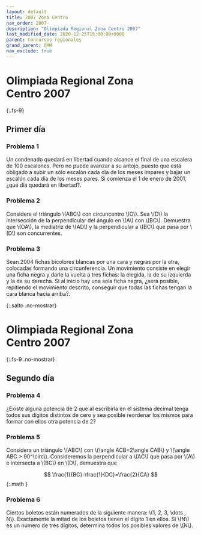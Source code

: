 ```yaml
---
layout: default
title: 2007 Zona Centro
nav_order: 2007-
description: "Olimpiada Regional Zona Centro 2007"
last_modified_date: 2020-12-25T15:00:00+0000
parent: Concursos regionales
grand_parent: OMM
nav_exclude: true
---
```


<link rel="stylesheet" href="{{ '/assets/css/just-the-docs-degVerde.css' | absolute_url }}">
<script>
    jtd.setTheme('degVerde');
</script>

# Olimpiada Regional Zona Centro&nbsp;<span class="deg-sitio deg-sitio-texto">2007</span>
{:.fs-9}

## <span class="deg-sitio deg-sitio-texto">Primer día</span>

### Problema&nbsp;<span class="deg-sitio deg-sitio-texto">1</span>

Un condenado quedará en libertad cuando alcance el final de  una escalera de 100 escalones. Pero no puede avanzar a su antojo, puesto que está obligado a subir un sólo escalón cada día de los meses impares y bajar un escalón cada día de los meses pares. Si comienza el 1 de enero de 2001, ¿qué día quedará en libertad?.

### Problema&nbsp;<span class="deg-sitio deg-sitio-texto">2</span>

Considere el triángulo \\(ABC\\) con circuncentro \\(O\\). Sea \\(D\\) la intersección de la perpendicular del ángulo en \\(A\\) con \\(BC\\). Demuestra que \\(OA\\), la mediatriz de \\(AD\\) y la perpendicular a \\(BC\\) que pasa por \\(D\\) son concurrentes.

### Problema&nbsp;<span class="deg-sitio deg-sitio-texto">3</span>

Sean 2004 fichas bicolores blancas por una cara y negras por la otra, colocadas formando una circunferencia. Un movimiento consiste en elegir una ficha negra y darle la vuelta a tres fichas: la elegida, la de su izquierda y la de su derecha. Si al inicio hay una sola ficha negra, ¿será posible, repitiendo el movimiento descrito, conseguir que todas las fichas tengan la cara blanca hacia arriba?.


<div></div>
{:.salto .no-mostrar}

# Olimpiada Regional Zona Centro&nbsp;<span class="deg-sitio deg-sitio-texto">2007</span>
{:.fs-9 .no-mostrar}

## <span class="deg-sitio deg-sitio-texto">Segundo día</span>

### Problema&nbsp;<span class="deg-sitio deg-sitio-texto">4</span>

¿Existe alguna potencia de 2 que al escribirla en el sistema decimal tenga todos sus dígitos distintos de cero y sea posible reordenar los mismos para formar con ellos otra potencia de 2?

### Problema&nbsp;<span class="deg-sitio deg-sitio-texto">5</span>

 
Considera un triángulo \\(ABC\\) con \\(\angle ACB=2\angle CAB\\) y  \\(\angle ABC > 90^\circ\\). Consideremos la perpendicular a \\(AC\\) que pasa por \\(A\\) e intersecta a \\(BC\\) en \\(D\\), demuestra que

$$
\frac{1}{BC}-\frac{1}{DC}=\frac{2}{CA}
$$
{:.math }

### Problema&nbsp;<span class="deg-sitio deg-sitio-texto">6</span>

Ciertos boletos están numerados de la siguiente manera: \\(1, 2, 3, \dots , N\\). Exactamente la mitad de los boletos tienen el dígito 1 en ellos. Si \\(N\\) es un número de tres dígitos, determina todos los posibles valores de \\(N\\).
